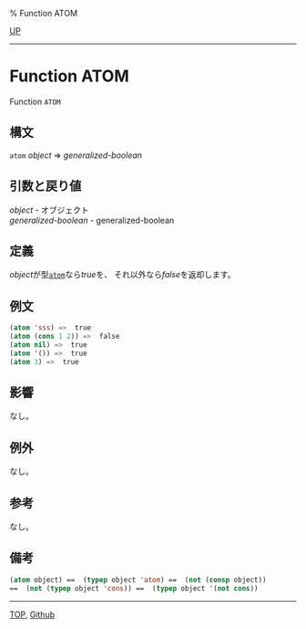 % Function ATOM

[UP](14.2.html)  

---

# Function ATOM


Function `ATOM`


## 構文

`atom` *object* => *generalized-boolean*


## 引数と戻り値

*object* - オブジェクト  
*generalized-boolean* - generalized-boolean


## 定義

*object*が型[`atom`](14.2.atom-type.html)なら*true*を、
それ以外なら*false*を返却します。


## 例文

```lisp
(atom 'sss) =>  true
(atom (cons 1 2)) =>  false
(atom nil) =>  true
(atom '()) =>  true
(atom 3) =>  true
```


## 影響

なし。


## 例外

なし。


## 参考

なし。


## 備考

```lisp
(atom object) ==  (typep object 'atom) ==  (not (consp object))
==  (not (typep object 'cons)) ==  (typep object '(not cons))
```


---
[TOP](index.html),  [Github](https://github.com/nptcl/npt-japanese)

